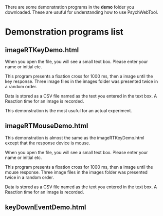 There are some demonstration programs in the **demo** folder you downloaded. These are usuful for understanding how to use PsychWebTool. 

# Demonstration programs list

## imageRTKeyDemo.html
When you open the file, you will see a small text box. Please enter your name or initial etc.

This program presents a fixation cross for 1000 ms, then a image until the key response. Three image files in the images folder was presented twice in a random order.

Data is stored as a CSV file named as the text you entered in the text box. A Reaction time for an image is recorded.

This demonstration is the most usuful for an actual experiment.

## imageRTMouseDemo.html

This demonstration is almost the same as the imageRTKeyDemo.html except that the response device is mouse.

When you open the file, you will see a small text box. Please enter your name or initial etc.

This program presents a fixation cross for 1000 ms, then a image until the mouse response. Three image files in the images folder was presented twice in a random order.

Data is stored as a CSV file named as the text you entered in the text box. A Reaction time for an image is recorded.

## keyDownEventDemo.html